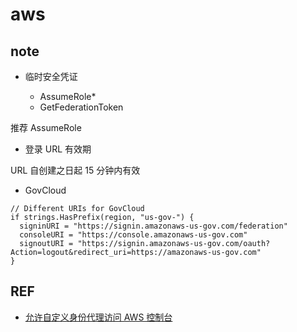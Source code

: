 # aws

## note

- 临时安全凭证

  - AssumeRole\*
  - GetFederationToken

推荐 AssumeRole

- 登录 URL 有效期

URL 自创建之日起 15 分钟内有效

- GovCloud

```golang
// Different URIs for GovCloud
if strings.HasPrefix(region, "us-gov-") {
  signinURI = "https://signin.amazonaws-us-gov.com/federation"
  consoleURI = "https://console.amazonaws-us-gov.com"
  signoutURI = "https://signin.amazonaws-us-gov.com/oauth?Action=logout&redirect_uri=https://amazonaws-us-gov.com"
}

```

## REF

- [允许自定义身份代理访问 AWS 控制台](https://docs.aws.amazon.com/IAM/latest/UserGuide/id_roles_providers_enable-console-custom-url.html)
